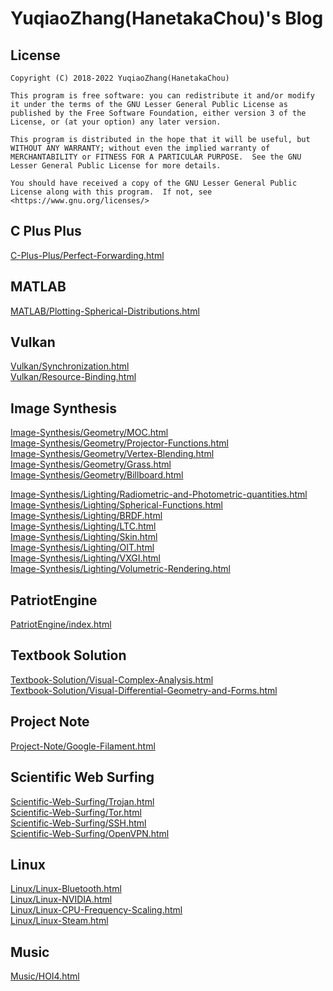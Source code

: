 # YuqiaoZhang(HanetakaChou)'s Blog  

## License  
```  
Copyright (C) 2018-2022 YuqiaoZhang(HanetakaChou)

This program is free software: you can redistribute it and/or modify it under the terms of the GNU Lesser General Public License as published by the Free Software Foundation, either version 3 of the License, or (at your option) any later version.

This program is distributed in the hope that it will be useful, but WITHOUT ANY WARRANTY; without even the implied warranty of MERCHANTABILITY or FITNESS FOR A PARTICULAR PURPOSE.  See the GNU Lesser General Public License for more details.

You should have received a copy of the GNU Lesser General Public License along with this program.  If not, see <https://www.gnu.org/licenses/>
```  

## C Plus Plus
[C-Plus-Plus/Perfect-Forwarding.html](C-Plus-Plus/Perfect-Forwarding.html)  

## MATLAB
[MATLAB/Plotting-Spherical-Distributions.html](MATLAB/Plotting-Spherical-Distributions.html)  

## Vulkan
[Vulkan/Synchronization.html](Vulkan/Synchronization.html)  
[Vulkan/Resource-Binding.html](Vulkan/Resource-Binding.html)  

## Image Synthesis  
[Image-Synthesis/Geometry/MOC.html](Image-Synthesis/Geometry/MOC.html)  
[Image-Synthesis/Geometry/Projector-Functions.html](Image-Synthesis/Geometry/Projector-Functions.html)  
[Image-Synthesis/Geometry/Vertex-Blending.html](Image-Synthesis/Geometry/Vertex-Blending.html)  
[Image-Synthesis/Geometry/Grass.html](Image-Synthesis/Geometry/Grass.html)  
[Image-Synthesis/Geometry/Billboard.html](Image-Synthesis/Geometry/Billboard.html)  

[Image-Synthesis/Lighting/Radiometric-and-Photometric-quantities.html](Image-Synthesis/Lighting/Radiometric-and-Photometric-quantities.html)  
[Image-Synthesis/Lighting/Spherical-Functions.html](Image-Synthesis/Lighting/Spherical-Functions.html)  
[Image-Synthesis/Lighting/BRDF.html](Image-Synthesis/Lighting/BRDF.html)  
[Image-Synthesis/Lighting/LTC.html](Image-Synthesis/Lighting/LTC.html)  
[Image-Synthesis/Lighting/Skin.html](Image-Synthesis/Lighting/Skin.html)  
[Image-Synthesis/Lighting/OIT.html](Image-Synthesis/Lighting/OIT.html)  
[Image-Synthesis/Lighting/VXGI.html](Image-Synthesis/Lighting/VXGI.html)  
[Image-Synthesis/Lighting/Volumetric-Rendering.html](Image-Synthesis/Lighting/Volumetric-Rendering.html)  

## PatriotEngine
[PatriotEngine/index.html](PatriotEngine/index.html)  

## Textbook Solution
[Textbook-Solution/Visual-Complex-Analysis.html](Textbook-Solution/Visual-Complex-Analysis.html)  
[Textbook-Solution/Visual-Differential-Geometry-and-Forms.html](Textbook-Solution/Visual-Differential-Geometry-and-Forms.html)  

## Project Note  
[Project-Note/Google-Filament.html](Project-Note/Google-Filament.html)  

## Scientific Web Surfing
[Scientific-Web-Surfing/Trojan.html](Scientific-Web-Surfing/Trojan.html)   
[Scientific-Web-Surfing/Tor.html](Scientific-Web-Surfing/Tor.html)   
[Scientific-Web-Surfing/SSH.html](Scientific-Web-Surfing/SSH.html)   
[Scientific-Web-Surfing/OpenVPN.html](Scientific-Web-Surfing/OpenVPN.html)   

## Linux   
[Linux/Linux-Bluetooth.html](Linux/Linux-Bluetooth.html)  
[Linux/Linux-NVIDIA.html](Linux/Linux-NVIDIA.html)  
[Linux/Linux-CPU-Frequency-Scaling.html](Linux/Linux-CPU-Frequency-Scaling.html)  
[Linux/Linux-Steam.html](Linux/Linux-Steam.html)  

## Music  
[Music/HOI4.html](Music/HOI4.html)  


